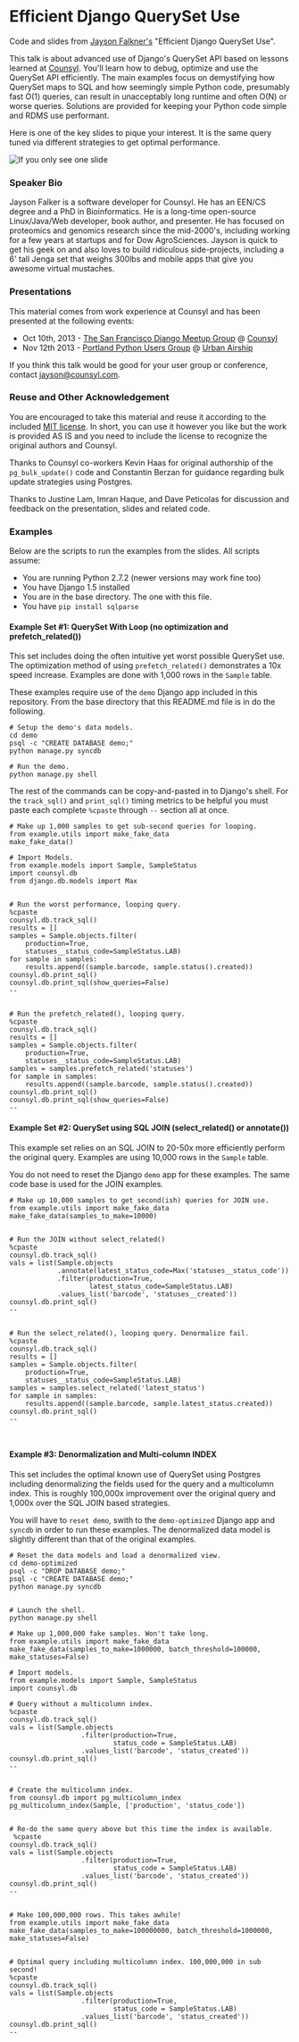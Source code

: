 Efficient Django QuerySet Use
=============================

Code and slides from [Jayson Falkner's](http://bitapocalypse.com/jayson/about/2013/07/17/jayson-falkner/) "Efficient Django QuerySet Use".

This talk is about advanced use of Django's QuerySet API based on lessons learned at [Counsyl](https://www.counsyl.com/jobs/). You'll learn how to debug, optimize and use the QuerySet API efficiently. The main examples focus on demystifying how QuerySet maps to SQL and how seemingly simple Python code, presumably fast O(1) queries, can result in unacceptably long runtime and often O(N) or worse queries. Solutions are provided for keeping your Python code simple and RDMS use performant.

Here is one of the key slides to pique your interest. It is the same query tuned via different strategies to get optimal performance.

![If you only see one slide](if-you-only-see-one-slide.jpg)

### Speaker Bio

Jayson Falker is a software developer for Counsyl. He has an EEN/CS degree and a PhD in Bioinformatics. He is a long-time open-source Linux/Java/Web developer, book author, and presenter. He has focused on proteomics and genomics research since the mid-2000's, including working for a few years at startups and for Dow AgroSciences. Jayson is quick to get his geek on and also loves to build ridiculous side-projects, including a 6' tall Jenga set that weighs 300lbs and mobile apps that give you awesome virtual mustaches.

### Presentations

This material comes from work experience at Counsyl and has been presented at the following events:

- Oct 10th, 2013 - [The San Francisco Django Meetup Group](http://www.meetup.com/The-San-Francisco-Django-Meetup-Group/events/141505312/) @ [Counsyl](http://maps.google.com/maps?q=180+Kimball+Way%2C+South+San+Francisco%2C+CA)
- Nov 12th 2013 - [Portland Python Users Group](http://www.meetup.com/pdxpython/events/139924722/) @ [Urban Airship](http://maps.google.com/maps?q=1417+NW+Everett+St%2C+Portland%2C+OR)

If you think this talk would be good for your user group or conference, contact jayson@counsyl.com.

### Reuse and Other Acknowledgement

You are encouraged to take this material and reuse it according to the included [MIT license](LICENSE). In short, you can use it however you like but the work is provided AS IS and you need to include the license to recognize the original authors and Counsyl.

Thanks to Counsyl co-workers Kevin Haas for original authorship of the `pg_bulk_update()` code and Constantin Berzan for guidance regarding bulk update strategies using Postgres.

Thanks to Justine Lam, Imran Haque, and Dave Peticolas for discussion and feedback on the presentation, slides and related code.

### Examples

Below are the scripts to run the examples from the slides. All scripts assume:

- You are running Python 2.7.2 (newer versions may work fine too)
- You have Django 1.5 installed
- You are in the base directory. The one with this file.
- You have `pip install sqlparse`

#### Example Set #1: QuerySet With Loop (no optimization and prefetch_related())

This set includes doing the often intuitive yet worst possible QuerySet use. The optimization method of using  `prefetch_related()` demonstrates a 10x speed increase. Examples are done with 1,000 rows in the `Sample` table.


These examples require use of the `demo` Django app included in this repository. From the base directory that this README.md file is in do the following.


```
# Setup the demo's data models.
cd demo
psql -c "CREATE DATABASE demo;"
python manage.py syncdb

# Run the demo.
python manage.py shell
```

The rest of the commands can be copy-and-pasted in to Django's shell. For the `track_sql()` and `print_sql()` timing metrics to be helpful you must paste each complete `%cpaste` through `--` section all at once.

```
# Make up 1,000 samples to get sub-second queries for looping.
from example.utils import make_fake_data
make_fake_data()

# Import Models.
from example.models import Sample, SampleStatus
import counsyl.db
from django.db.models import Max


# Run the worst performance, looping query.
%cpaste
counsyl.db.track_sql()
results = []
samples = Sample.objects.filter(
    production=True,
    statuses__status_code=SampleStatus.LAB)
for sample in samples:
    results.append((sample.barcode, sample.status().created))
counsyl.db.print_sql()
counsyl.db.print_sql(show_queries=False)
--


# Run the prefetch_related(), looping query.
%cpaste
counsyl.db.track_sql()
results = []
samples = Sample.objects.filter(
    production=True,
    statuses__status_code=SampleStatus.LAB)
samples = samples.prefetch_related('statuses')
for sample in samples:
    results.append((sample.barcode, sample.status().created))
counsyl.db.print_sql()
counsyl.db.print_sql(show_queries=False)
--
```

#### Example Set #2: QuerySet using SQL JOIN (select_related() or annotate())

This example set relies on an SQL JOIN to 20-50x more efficiently perform the original query. Examples are using 10,000 rows in the `Sample` table.

You do not need to reset the Django `demo` app for these examples. The same code base is used for the JOIN examples.

```
# Make up 10,000 samples to get second(ish) queries for JOIN use.
from example.utils import make_fake_data
make_fake_data(samples_to_make=10000)


# Run the JOIN without select_related()
%cpaste
counsyl.db.track_sql()
vals = list(Sample.objects
            .annotate(latest_status_code=Max('statuses__status_code'))
            .filter(production=True,
                    latest_status_code=SampleStatus.LAB)
            .values_list('barcode', 'statuses__created'))
counsyl.db.print_sql()
--


# Run the select_related(), looping query. Denormalize fail.
%cpaste
counsyl.db.track_sql()
results = []
samples = Sample.objects.filter(
    production=True,
    statuses__status_code=SampleStatus.LAB)
samples = samples.select_related('latest_status')
for sample in samples:
    results.append((sample.barcode, sample.latest_status.created))
counsyl.db.print_sql()
--



```

#### Example #3: Denormalization and Multi-column INDEX

This set includes the optimal known use of QuerySet using Postgres including denormalizing the fields used for the query and a multicolumn index. This is roughly 100,000x improvement over the original query and 1,000x over the SQL JOIN based strategies. 

You will have to `reset demo`, swith to the `demo-optimized` Django app and `syncdb` in order to run these examples. The denormalized data model is slightly different than that of the original examples. 

```
# Reset the data models and load a denormalized view.
cd demo-optimized
psql -c "DROP DATABASE demo;"
psql -c "CREATE DATABASE demo;"
python manage.py syncdb


# Launch the shell.
python manage.py shell

# Make up 1,000,000 fake samples. Won't take long.
from example.utils import make_fake_data
make_fake_data(samples_to_make=1000000, batch_threshold=100000, make_statuses=False)

# Import models.
from example.models import Sample, SampleStatus
import counsyl.db

# Query without a multicolumn index.
%cpaste
counsyl.db.track_sql()
vals = list(Sample.objects
                  .filter(production=True,
                          status_code = SampleStatus.LAB)
                  .values_list('barcode', 'status_created'))
counsyl.db.print_sql()
--


# Create the multicolumn index.
from counsyl.db import pg_multicolumn_index
pg_multicolumn_index(Sample, ['production', 'status_code'])


# Re-do the same query above but this time the index is available.
 %cpaste
counsyl.db.track_sql()
vals = list(Sample.objects
                  .filter(production=True,
                          status_code = SampleStatus.LAB)
                  .values_list('barcode', 'status_created'))
counsyl.db.print_sql()
--


# Make 100,000,000 rows. This takes awhile!
from example.utils import make_fake_data
make_fake_data(samples_to_make=100000000, batch_threshold=1000000, make_statuses=False)


# Optimal query including multicolumn index. 100,000,000 in sub second!
%cpaste
counsyl.db.track_sql()
vals = list(Sample.objects
                  .filter(production=True,
                          status_code = SampleStatus.LAB)
                  .values_list('barcode', 'status_created'))
counsyl.db.print_sql()
--
```


